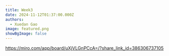 ```yaml
---
title: Week3
date: 2024-11-12T01:37:00.000Z
authors:
  - Xuedan Gao
image: featured.png
showBgImage: false
---
```

<https://miro.com/app/board/uXjVLGnPCcA=/?share_link_id=386306737105>
